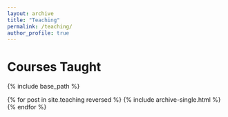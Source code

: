 ```yaml
---
layout: archive
title: "Teaching"
permalink: /teaching/
author_profile: true
---
```

Courses Taught
======
 {% include base_path %}

{% for post in site.teaching reversed %}
  {% include archive-single.html %}
{% endfor %}
